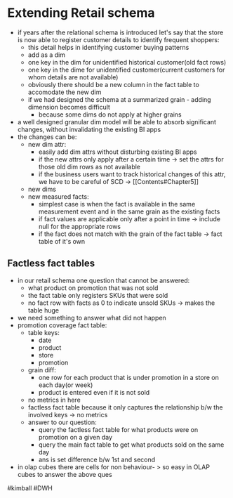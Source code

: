 # Extending Retail schema
- if years after the relational schema is introduced let's say that the store is now able to register customer details to identify frequent shoppers:
	- this detail helps in identifying customer buying patterns
	- add as a dim
	- one key in the dim for unidentified historical customer(old fact rows)
	- one key in the dime for unidentified customer(current customers for whom details are not available)
	- obviously there should be a new column in the fact table to accomodate the new dim
	- if we had designed the schema at a summarized grain - adding dimension becomes difficult
		- because some dims do not apply at higher grains
- a well designed granular dim model will be able to absorb significant changes, without invalidating the existing BI apps
- the changes can be:
	- new dim attr:
		- easily add dim attrs without disturbing existing BI apps
		- if the new attrs only apply after a certain time -> set the attrs for those old dim rows as not available
		- if the business users want to track historical changes of this attr, we have to be careful of SCD -> [[Contents#Chapter5]]
	- new dims
	- new measured facts:
		- simplest case is when the fact is available in the same measurement event and in the same grain as the existing facts
		- if fact values are applicable only after a point in time -> include null for the appropriate rows
		- if the fact does not match with the grain of the fact table -> fact table of it's own

## Factless fact tables
- in our retail schema one question that cannot be answered:
	- what product on promotion that was not sold
	- the fact table only registers SKUs that were sold
	- no fact row with facts as 0 to indicate unsold SKUs -> makes the table huge
- we need something to answer what did not happen
- promotion coverage fact table:
	- table keys:
		- date
		- product
		- store
		- promotion
	- grain diff:
		- one row for each product that is under promotion in a store on each day(or week)
		- product is entered even if it is not sold
	- no metrics in here
	- factless fact table because it only captures the relationship b/w the involved keys -> no metrics
	- answer to our question: 
		- query the factless fact table for what products were on promotion on a given day
		- query the main fact table to get what products sold on the same day
		- ans is set difference b/w 1st and second
- in olap cubes there are cells for non behaviour- > so easy in OLAP cubes to answer the above ques

#kimball #DWH